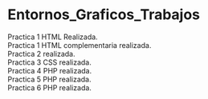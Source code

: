 # Entornos_Graficos_Trabajos
Practica 1 HTML Realizada.<br />
Practica 1 HTML complementaria realizada.<br />
Practica 2 realizada.<br />
Practica 3 CSS  realizada.<br />
Practica 4  PHP realizada.<br />
Practica 5  PHP realizada.<br />
Practica 6  PHP realizada.<br />
